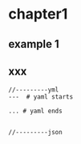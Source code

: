 # chapter1


##  example 1




## xxx 






```
//---------yml
---  # yaml starts

... # yaml ends


//---------json


```

